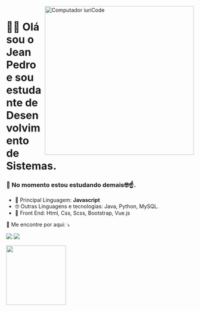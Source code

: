 <img src="https://raw.githubusercontent.com/MicaelliMedeiros/micaellimedeiros/master/image/computer-illustration.png" min-width="400px" max-width="400px" width="400px" align="right" alt="Computador iuriCode">

 # 👋🏾 Olá sou o Jean Pedro e sou estudante de **Desenvolvimento de Sistemas**.<br>
 ### 📝 No momento estou estudando demais🤓☝.


  - 🦄 Principal Linguagem: <strong>Javascript</strong>
  - 🤓 Outras Linguagens e tecnologias: Java, Python, MySQL.
  - 👾 Front End: Html, Css, Scss, Bootstrap, Vue.js


<p align="left">
  💌 Me encontre por aqui: ⤵️
</p>

<p align="left">
  <a href="mailto:jeanjesuspedrobook@gmail.com" alt="Gmail">
  <img src="https://img.shields.io/badge/-Gmail-FF0000?style=flat-square&labelColor=FF0000&logo=gmail&logoColor=white&link=mailto:jeanjesuspedrobook@gmail.com" /></a>

  <a href="https://www.linkedin.com/in/jean-pedro-34435622" alt="Linkedin">
  <img src="https://img.shields.io/badge/-Linkedin-0e76a8?style=flat-square&logo=Linkedin&logoColor=white&link=https://www.linkedin.com/in/jean-pedro-344356225" /></a>


</p>  


 <img height="160em" src="https://github-readme-stats.vercel.app/api/top-langs/?username=jeanaraga&layout=compact&langs_count=7&theme=dark"/>


 
<!---
Jeanaraga/Jeanaraga is a ✨ special ✨ repository because its `README.md` (this file) appears on your GitHub profile.
You can click the Preview link to take a look at your changes.
--->
